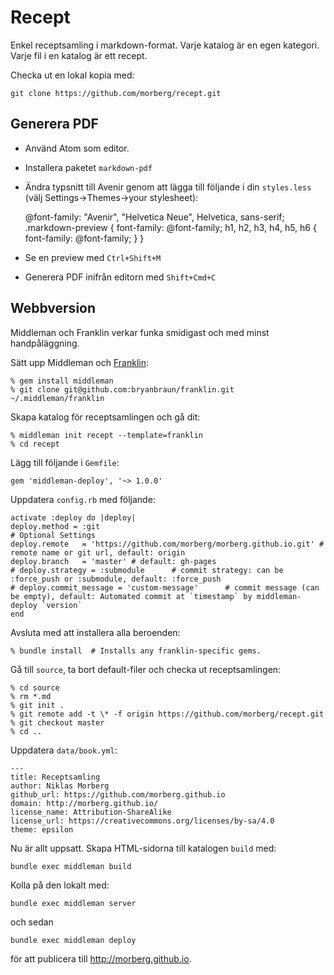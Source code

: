 # Recept
Enkel receptsamling i markdown-format. Varje katalog är en egen kategori. Varje fil i en katalog är ett recept.

Checka ut en lokal kopia med:

    git clone https://github.com/morberg/recept.git

## Generera PDF
* Använd Atom som editor.
* Installera paketet `markdown-pdf`
* Ändra typsnitt till Avenir genom att lägga till följande i din `styles.less` (välj Settings->Themes->your stylesheet):


    @font-family: "Avenir", "Helvetica Neue", Helvetica, sans-serif;
    .markdown-preview {
        font-family: @font-family;
        h1, h2, h3, h4, h5, h6 {
            font-family: @font-family;
        }
    }

* Se en preview med `Ctrl+Shift+M`
* Generera PDF inifrån editorn med `Shift+Cmd+C`

## Webbversion
Middleman och Franklin verkar funka smidigast och med minst handpåläggning.

Sätt upp Middleman och [Franklin](https://github.com/bryanbraun/franklin):

    % gem install middleman
    % git clone git@github.com:bryanbraun/franklin.git ~/.middleman/franklin

Skapa katalog för receptsamlingen och gå dit:

    % middleman init recept --template=franklin
    % cd recept

Lägg till följande i `Gemfile`:

    gem 'middleman-deploy', '~> 1.0.0'

Uppdatera `config.rb` med följande:

    activate :deploy do |deploy|
    deploy.method = :git
    # Optional Settings
    deploy.remote   = 'https://github.com/morberg/morberg.github.io.git' # remote name or git url, default: origin
    deploy.branch   = 'master' # default: gh-pages
    # deploy.strategy = :submodule      # commit strategy: can be :force_push or :submodule, default: :force_push
    # deploy.commit_message = 'custom-message'      # commit message (can be empty), default: Automated commit at `timestamp` by middleman-deploy `version`
    end

Avsluta med att installera alla beroenden:

    % bundle install  # Installs any franklin-specific gems.

Gå till `source`, ta bort default-filer och checka ut receptsamlingen:

    % cd source
    % rm *.md
    % git init .
    % git remote add -t \* -f origin https://github.com/morberg/recept.git
    % git checkout master
    % cd ..

Uppdatera `data/book.yml`:

    ---
    title: Receptsamling
    author: Niklas Morberg
    github_url: https://github.com/morberg.github.io
    domain: http://morberg.github.io/
    license_name: Attribution-ShareAlike
    license_url: https://creativecommons.org/licenses/by-sa/4.0
    theme: epsilon

Nu är allt uppsatt. Skapa HTML-sidorna till katalogen `build` med:

    bundle exec middleman build

Kolla på den lokalt med:

    bundle exec middleman server

och sedan

    bundle exec middleman deploy

för att publicera till http://morberg.github.io.
